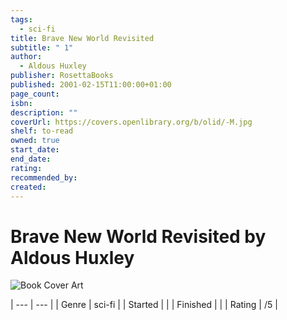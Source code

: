 ```yaml
---
tags:
  - sci-fi
title: Brave New World Revisited
subtitle: " 1"
author:
  - Aldous Huxley
publisher: RosettaBooks
published: 2001-02-15T11:00:00+01:00
page_count: 
isbn: 
description: ""
coverUrl: https://covers.openlibrary.org/b/olid/-M.jpg
shelf: to-read
owned: true
start_date: 
end_date: 
rating: 
recommended_by: 
created: 
---
```


# Brave New World Revisited by Aldous Huxley

![Book Cover Art](https://covers.openlibrary.org/b/olid/-M.jpg)


| --- | --- |
| Genre | sci-fi |
| Started |  |
| Finished |  |
| Rating | /5 |

